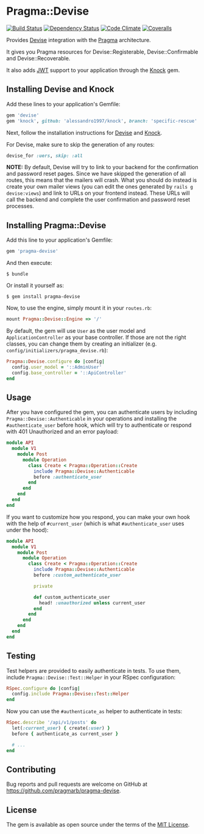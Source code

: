 # Pragma::Devise

[![Build Status](https://img.shields.io/travis/pragmarb/pragma-devise.svg?maxAge=3600&style=flat-square)](https://travis-ci.org/pragmarb/pragma-devise)
[![Dependency Status](https://img.shields.io/gemnasium/pragmarb/pragma-devise.svg?maxAge=3600&style=flat-square)](https://gemnasium.com/github.com/pragmarb/pragma-devise)
[![Code Climate](https://img.shields.io/codeclimate/github/pragmarb/pragma-devise.svg?maxAge=3600&style=flat-square)](https://codeclimate.com/github/pragmarb/pragma-devise)
[![Coveralls](https://img.shields.io/coveralls/pragmarb/pragma-devise.svg?maxAge=3600&style=flat-square)](https://coveralls.io/github/pragmarb/pragma-devise)

Provides [Devise](https://github.com/plataformatec/devise) integration with
the [Pragma](https://github.com/pragmarb/pragma) architecture.

It gives you Pragma resources for Devise::Registerable, Devise::Confirmable and Devise::Recoverable.

It also adds [JWT](https://jwt.io) support to your application through the
[Knock](https://github.com/nsarno/knock) gem.

## Installing Devise and Knock

Add these lines to your application's Gemfile:

```ruby
gem 'devise'
gem 'knock', github: 'alessandro1997/knock', branch: 'specific-rescue'
```

Next, follow the installation instructions for [Devise](https://github.com/plataformatec/devise) and
[Knock](https://github.com/nsarno/knock).

For Devise, make sure to skip the generation of any routes:

```ruby
devise_for :uers, skip: :all
```

**NOTE:** By default, Devise will try to link to your backend for the confirmation and password
reset pages. Since we have skipped the generation of all routes, this means that the mailers will
crash. What you should do instead is create your own mailer views (you can edit the ones generated
by `rails g devise:views`) and link to URLs on your frontend instead. These URLs will call the
backend and complete the user confirmation and password reset processes.

## Installing Pragma::Devise

Add this line to your application's Gemfile:

```ruby
gem 'pragma-devise'
```

And then execute:

```console
$ bundle
```

Or install it yourself as:

```console
$ gem install pragma-devise
```

Now, to use the engine, simply mount it in your `routes.rb`:

```ruby
mount Pragma::Devise::Engine => '/'
```

By default, the gem will use `User` as the user model and `ApplicationController` as your base
controller. If those are not the right classes, you can change them by creating an initializer
(e.g. `config/initializers/pragma_devise.rb`):

```ruby
Pragma::Devise.configure do |config|
  config.user_model = '::AdminUser'
  config.base_controller = '::ApiController'
end
```

## Usage

After you have configured the gem, you can authenticate users by including `Pragma::Devise::Authenticable`
in your operations and installing the `#authenticate_user` before hook, which will try to
authenticate or respond with 401 Unauthorized and an error payload:

```ruby
module API
  module V1
    module Post
      module Operation
        class Create < Pragma::Operation::Create
          include Pragma::Devise::Authenticable
          before :authenticate_user
        end
      end
    end
  end
end
```

If you want to customize how you respond, you can make your own hook with the help of
`#current_user` (which is what `#authenticate_user` uses under the hood):

```ruby
module API
  module V1
    module Post
      module Operation
        class Create < Pragma::Operation::Create
          include Pragma::Devise::Authenticable
          before :custom_authenticate_user

          private

          def custom_authenticate_user
            head! :unauthorized unless current_user
          end
        end
      end
    end
  end
end
```

## Testing

Test helpers are provided to easily authenticate in tests. To use them, include
`Pragma::Devise::Test::Helper` in your RSpec configuration:

```ruby
RSpec.configure do |config|
  config.include Pragma::Devise::Test::Helper
end
```

Now you can use the `#authenticate_as` helper to authenticate in tests:

```ruby
RSpec.describe '/api/v1/posts' do
  let(:current_user) { create(:user) }
  before { authenticate_as current_user }

  # ...
end
```

## Contributing

Bug reports and pull requests are welcome on GitHub at https://github.com/pragmarb/pragma-devise.

## License

The gem is available as open source under the terms of the [MIT License](http://opensource.org/licenses/MIT).
